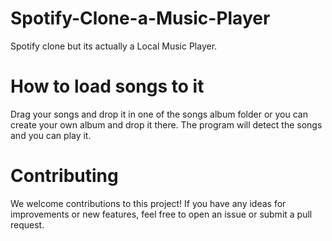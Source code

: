# Spotify-Clone-a-Music-Player
Spotify clone but its actually a Local Music Player.
# How to load songs to it
Drag your songs and drop it in one of the songs album folder or you can create your own album and drop it there.
The program will detect the songs and you can play it.
# Contributing
We welcome contributions to this project! If you have any ideas for improvements or new features, feel free to open an issue or submit a pull request.
